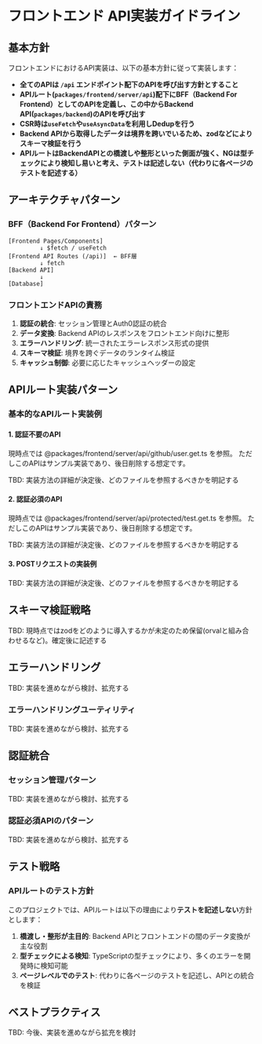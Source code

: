 # フロントエンド API実装ガイドライン

## 基本方針

フロントエンドにおけるAPI実装は、以下の基本方針に従って実装します：

- **全てのAPIは `/api` エンドポイント配下のAPIを呼び出す方針とすること**
- **APIルート(`packages/frontend/server/api`)配下にBFF（Backend For Frontend）としてのAPIを定義し、この中からBackend API(`packages/backend`)のAPIを呼び出す**
- **CSR時は`useFetch`や`useAsyncData`を利用しDedupを行う**
- **Backend APIから取得したデータは境界を跨いでいるため、zodなどによりスキーマ検証を行う**
- **APIルートはBackendAPIとの橋渡しや整形といった側面が強く、NGは型チェックにより検知し易いと考え、テストは記述しない（代わりに各ページのテストを記述する）**

## アーキテクチャパターン

### BFF（Backend For Frontend）パターン

```
[Frontend Pages/Components]
         ↓ $fetch / useFetch
[Frontend API Routes (/api)]  ← BFF層
         ↓ fetch
[Backend API]
         ↓
[Database]
```

### フロントエンドAPIの責務

1. **認証の統合**: セッション管理とAuth0認証の統合
2. **データ変換**: Backend APIのレスポンスをフロントエンド向けに整形
3. **エラーハンドリング**: 統一されたエラーレスポンス形式の提供
4. **スキーマ検証**: 境界を跨ぐデータのランタイム検証
5. **キャッシュ制御**: 必要に応じたキャッシュヘッダーの設定

## APIルート実装パターン

### 基本的なAPIルート実装例

#### 1. 認証不要のAPI

現時点では @packages/frontend/server/api/github/user.get.ts を参照。
ただしこのAPIはサンプル実装であり、後日削除する想定です。

TBD: 実装方法の詳細が決定後、どのファイルを参照するべきかを明記する

#### 2. 認証必須のAPI

現時点では @packages/frontend/server/api/protected/test.get.ts を参照。
ただしこのAPIはサンプル実装であり、後日削除する想定です。

TBD: 実装方法の詳細が決定後、どのファイルを参照するべきかを明記する

#### 3. POSTリクエストの実装例

TBD: 実装方法の詳細が決定後、どのファイルを参照するべきかを明記する

## スキーマ検証戦略

TBD: 現時点ではzodをどのように導入するかが未定のため保留(orvalと組み合わせるなど)。確定後に記述する

## エラーハンドリング

TBD: 実装を進めながら検討、拡充する

### エラーハンドリングユーティリティ

TBD: 実装を進めながら検討、拡充する

## 認証統合

### セッション管理パターン

TBD: 実装を進めながら検討、拡充する

### 認証必須APIのパターン

TBD: 実装を進めながら検討、拡充する

## テスト戦略

### APIルートのテスト方針

このプロジェクトでは、APIルートは以下の理由により**テストを記述しない**方針とします：

1. **橋渡し・整形が主目的**: Backend APIとフロントエンドの間のデータ変換が主な役割
2. **型チェックによる検知**: TypeScriptの型チェックにより、多くのエラーを開発時に検知可能
3. **ページレベルでのテスト**: 代わりに各ページのテストを記述し、APIとの統合を検証

## ベストプラクティス

TBD: 今後、実装を進めながら拡充を検討
